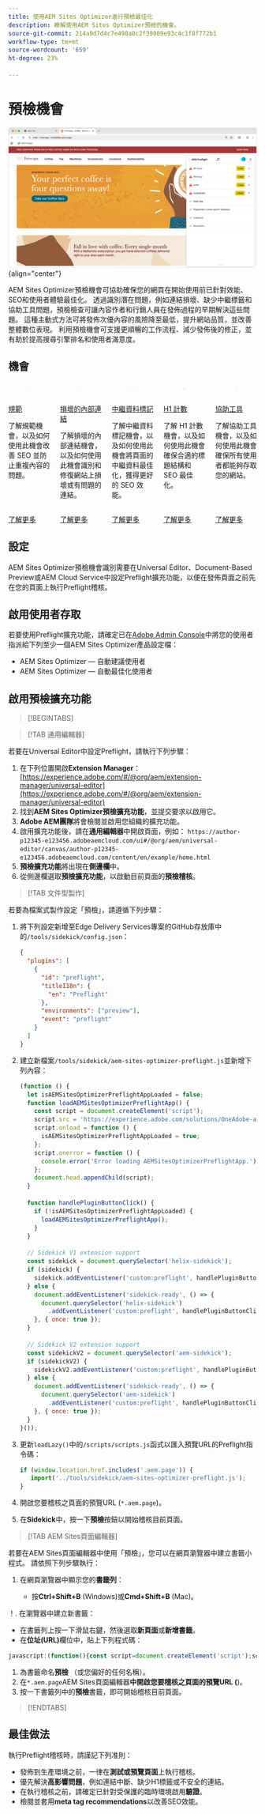 ```yaml
---
title: 使用AEM Sites Optimizer進行預檢最佳化
description: 瞭解使用AEM Sites Optimizer預檢的機會。
source-git-commit: 214a9d7d4c7e498a8c2f39009e93c4c1f8f772b1
workflow-type: tm+mt
source-wordcount: '659'
ht-degree: 23%

---
```



# 預檢機會

![預檢機會](./assets/preflight/hero.png){align="center"}

AEM Sites Optimizer預檢機會可協助確保您的網頁在開始使用前已針對效能、SEO和使用者體驗最佳化。 透過識別潛在問題，例如連結損壞、缺少中繼標籤和協助工具問題，預檢檢查可讓內容作者和行銷人員在發佈過程的早期解決這些問題。 這種主動式方法可將發佈次優內容的風險降至最低，提升網站品質，並改善整體數位表現。 利用預檢機會可支援更順暢的工作流程、減少發佈後的修正，並有助於提高搜尋引擎排名和使用者滿意度。

## 機會

<!-- CARDS

* ../documentation/opportunities/invalid-or-missing-metadata.md
  {title=Canonical}
  {image=../assets/common/card-link.png}
* ../documentation/opportunities/broken-internal-links.md
  {title=Broken Internal Links}
  {image=../assets/common/card-link.png}
* ../documentation/opportunities/invalid-or-missing-metadata.md
  {title=Metatags}
  {image=../assets/common/card-code.png}
* ../documentation/opportunities/invalid-or-missing-metadata.md
  {title=H1 count}
  {image=../assets/common/card-code.png}
* ../documentation/opportunities/accessibility-issues.md
  {title=Accessibility}
  {image=../assets/common/card-puzzle.png}

-->
<!-- START CARDS HTML - DO NOT MODIFY BY HAND -->
<div class="columns">
    <div class="column is-half-tablet is-half-desktop is-one-third-widescreen" aria-label="Canonical">
        <div class="card" style="height: 100%; display: flex; flex-direction: column; height: 100%;">
            <div class="card-image">
                <figure class="image x-is-16by9">
                    <a href="../documentation/opportunities/invalid-or-missing-metadata.md" title="規範" target="_blank" rel="referrer">
                        <img class="is-bordered-r-small" src="../assets/common/card-link.png" alt="規範"
                             style="width: 100%; aspect-ratio: 16 / 9; object-fit: cover; overflow: hidden; display: block; margin: auto;">
                    </a>
                </figure>
            </div>
            <div class="card-content is-padded-small" style="display: flex; flex-direction: column; flex-grow: 1; justify-content: space-between;">
                <div class="top-card-content">
                    <p class="headline is-size-6 has-text-weight-bold">
                        <a href="../documentation/opportunities/invalid-or-missing-metadata.md" target="_blank" rel="referrer" title="規範">規範</a>
                    </p>
                    <p class="is-size-6">了解規範機會，以及如何使用此機會改善 SEO 並防止重複內容的問題。</p>
                </div>
                <a href="../documentation/opportunities/invalid-or-missing-metadata.md" target="_blank" rel="referrer" class="spectrum-Button spectrum-Button--outline spectrum-Button--primary spectrum-Button--sizeM" style="align-self: flex-start; margin-top: 1rem;">
                    <span class="spectrum-Button-label has-no-wrap has-text-weight-bold">了解更多</span>
                </a>
            </div>
        </div>
    </div>
    <div class="column is-half-tablet is-half-desktop is-one-third-widescreen" aria-label="Broken Internal Links">
        <div class="card" style="height: 100%; display: flex; flex-direction: column; height: 100%;">
            <div class="card-image">
                <figure class="image x-is-16by9">
                    <a href="../documentation/opportunities/broken-internal-links.md" title="損壞的內部連結" target="_blank" rel="referrer">
                        <img class="is-bordered-r-small" src="../assets/common/card-link.png" alt="損壞的內部連結"
                             style="width: 100%; aspect-ratio: 16 / 9; object-fit: cover; overflow: hidden; display: block; margin: auto;">
                    </a>
                </figure>
            </div>
            <div class="card-content is-padded-small" style="display: flex; flex-direction: column; flex-grow: 1; justify-content: space-between;">
                <div class="top-card-content">
                    <p class="headline is-size-6 has-text-weight-bold">
                        <a href="../documentation/opportunities/broken-internal-links.md" target="_blank" rel="referrer" title="損壞的內部連結">損壞的內部連結</a>
                    </p>
                    <p class="is-size-6">了解損壞的內部連結機會，以及如何使用此機會識別和修復網站上損壞或有問題的連結。</p>
                </div>
                <a href="../documentation/opportunities/broken-internal-links.md" target="_blank" rel="referrer" class="spectrum-Button spectrum-Button--outline spectrum-Button--primary spectrum-Button--sizeM" style="align-self: flex-start; margin-top: 1rem;">
                    <span class="spectrum-Button-label has-no-wrap has-text-weight-bold">了解更多</span>
                </a>
            </div>
        </div>
    </div>
    <div class="column is-half-tablet is-half-desktop is-one-third-widescreen" aria-label="Metatags">
        <div class="card" style="height: 100%; display: flex; flex-direction: column; height: 100%;">
            <div class="card-image">
                <figure class="image x-is-16by9">
                    <a href="../documentation/opportunities/invalid-or-missing-metadata.md" title="中繼資料標記" target="_blank" rel="referrer">
                        <img class="is-bordered-r-small" src="../assets/common/card-code.png" alt="中繼資料標記"
                             style="width: 100%; aspect-ratio: 16 / 9; object-fit: cover; overflow: hidden; display: block; margin: auto;">
                    </a>
                </figure>
            </div>
            <div class="card-content is-padded-small" style="display: flex; flex-direction: column; flex-grow: 1; justify-content: space-between;">
                <div class="top-card-content">
                    <p class="headline is-size-6 has-text-weight-bold">
                        <a href="../documentation/opportunities/invalid-or-missing-metadata.md" target="_blank" rel="referrer" title="中繼資料標記">中繼資料標記</a>
                    </p>
                    <p class="is-size-6">了解中繼資料標記機會，以及如何使用此機會將頁面的中繼資料最佳化，獲得更好的 SEO 效能。</p>
                </div>
                <a href="../documentation/opportunities/invalid-or-missing-metadata.md" target="_blank" rel="referrer" class="spectrum-Button spectrum-Button--outline spectrum-Button--primary spectrum-Button--sizeM" style="align-self: flex-start; margin-top: 1rem;">
                    <span class="spectrum-Button-label has-no-wrap has-text-weight-bold">了解更多</span>
                </a>
            </div>
        </div>
    </div>
    <div class="column is-half-tablet is-half-desktop is-one-third-widescreen" aria-label="H1 count">
        <div class="card" style="height: 100%; display: flex; flex-direction: column; height: 100%;">
            <div class="card-image">
                <figure class="image x-is-16by9">
                    <a href="../documentation/opportunities/invalid-or-missing-metadata.md" title="H1 計數" target="_blank" rel="referrer">
                        <img class="is-bordered-r-small" src="../assets/common/card-code.png" alt="H1 計數"
                             style="width: 100%; aspect-ratio: 16 / 9; object-fit: cover; overflow: hidden; display: block; margin: auto;">
                    </a>
                </figure>
            </div>
            <div class="card-content is-padded-small" style="display: flex; flex-direction: column; flex-grow: 1; justify-content: space-between;">
                <div class="top-card-content">
                    <p class="headline is-size-6 has-text-weight-bold">
                        <a href="../documentation/opportunities/invalid-or-missing-metadata.md" target="_blank" rel="referrer" title="H1 計數">H1 計數</a>
                    </p>
                    <p class="is-size-6">了解 H1 計數機會，以及如何使用此機會確保合適的標題結構和 SEO 最佳化。</p>
                </div>
                <a href="../documentation/opportunities/invalid-or-missing-metadata.md" target="_blank" rel="referrer" class="spectrum-Button spectrum-Button--outline spectrum-Button--primary spectrum-Button--sizeM" style="align-self: flex-start; margin-top: 1rem;">
                    <span class="spectrum-Button-label has-no-wrap has-text-weight-bold">了解更多</span>
                </a>
            </div>
        </div>
    </div>
    <div class="column is-half-tablet is-half-desktop is-one-third-widescreen" aria-label="Accessibility">
        <div class="card" style="height: 100%; display: flex; flex-direction: column; height: 100%;">
            <div class="card-image">
                <figure class="image x-is-16by9">
                    <a href="../documentation/opportunities/accessibility-issues.md" title="協助工具" target="_blank" rel="referrer">
                        <img class="is-bordered-r-small" src="../assets/common/card-puzzle.png" alt="協助工具"
                             style="width: 100%; aspect-ratio: 16 / 9; object-fit: cover; overflow: hidden; display: block; margin: auto;">
                    </a>
                </figure>
            </div>
            <div class="card-content is-padded-small" style="display: flex; flex-direction: column; flex-grow: 1; justify-content: space-between;">
                <div class="top-card-content">
                    <p class="headline is-size-6 has-text-weight-bold">
                        <a href="../documentation/opportunities/accessibility-issues.md" target="_blank" rel="referrer" title="協助工具">協助工具</a>
                    </p>
                    <p class="is-size-6">了解協助工具機會，以及如何使用此機會確保所有使用者都能夠存取您的網站。</p>
                </div>
                <a href="../documentation/opportunities/accessibility-issues.md" target="_blank" rel="referrer" class="spectrum-Button spectrum-Button--outline spectrum-Button--primary spectrum-Button--sizeM" style="align-self: flex-start; margin-top: 1rem;">
                    <span class="spectrum-Button-label has-no-wrap has-text-weight-bold">了解更多</span>
                </a>
            </div>
        </div>
    </div>

</div>
<!-- END CARDS HTML - DO NOT MODIFY BY HAND -->

## 設定

AEM Sites Optimizer預檢機會識別需要在Universal Editor、Document-Based Preview或AEM Cloud Service中設定Preflight擴充功能，以便在發佈頁面之前先在您的頁面上執行Preflight稽核。

## 啟用使用者存取

若要使用Preflight擴充功能，請確定已在[Adobe Admin Console](https://adminconsole.adobe.com)中將您的使用者指派給下列至少一個AEM Sites Optimizer產品設定檔：

* AEM Sites Optimizer — 自動建議使用者
* AEM Sites Optimizer — 自動最佳化使用者

## 啟用預檢擴充功能

>[!BEGINTABS]

>[!TAB 通用編輯器]

若要在Universal Editor中設定Preflight，請執行下列步驟：

1. 在下列位置開啟&#x200B;**Extension Manager**：
   [https://experience.adobe.com/#/@org/aem/extension-manager/universal-editor](https://experience.adobe.com/#/@org/aem/extension-manager/universal-editor)
1. 找到&#x200B;**AEM Sites Optimizer預檢擴充功能**，並提交要求以啟用它。
1. **Adobe AEM團隊**&#x200B;將會檢閱並啟用您組織的擴充功能。
1. 啟用擴充功能後，請在&#x200B;**通用編輯器**&#x200B;中開啟頁面，例如：
   `https://author-p12345-e123456.adobeaemcloud.com/ui#/@org/aem/universal-editor/canvas/author-p12345-e123456.adobeaemcloud.com/content/en/example/home.html`
1. **預檢擴充功能**&#x200B;將出現在&#x200B;**側邊欄**&#x200B;中。
1. 從側邊欄選取&#x200B;**預檢擴充功能**，以啟動目前頁面的&#x200B;**預檢稽核**。

>[!TAB 文件型製作]

若要為檔案式製作設定「預檢」，請遵循下列步驟：

1. 將下列設定新增至Edge Delivery Services專案的GitHub存放庫中的`/tools/sidekick/config.json`：

   ```json
   {
     "plugins": [
       {
         "id": "preflight",
         "titleI18n": {
           "en": "Preflight"
         },
         "environments": ["preview"],
         "event": "preflight"
       }
     ]
   }
   ```

1. 建立新檔案`/tools/sidekick/aem-sites-optimizer-preflight.js`並新增下列內容：

   ```javascript
   (function () {
     let isAEMSitesOptimizerPreflightAppLoaded = false;
     function loadAEMSitesOptimizerPreflightApp() {
       const script = document.createElement('script');
       script.src = 'https://experience.adobe.com/solutions/OneAdobe-aem-sites-optimizer-preflight-mfe/static-assets/resources/sidekick/client.js?source=plugin';
       script.onload = function () {
         isAEMSitesOptimizerPreflightAppLoaded = true;
       };
       script.onerror = function () {
         console.error('Error loading AEMSitesOptimizerPreflightApp.');
       };
       document.head.appendChild(script);
     }
   
     function handlePluginButtonClick() {
       if (!isAEMSitesOptimizerPreflightAppLoaded) {
         loadAEMSitesOptimizerPreflightApp();
       }
     }
   
     // Sidekick V1 extension support
     const sidekick = document.querySelector('helix-sidekick');
     if (sidekick) {
       sidekick.addEventListener('custom:preflight', handlePluginButtonClick);
     } else {
       document.addEventListener('sidekick-ready', () => {
         document.querySelector('helix-sidekick')
           .addEventListener('custom:preflight', handlePluginButtonClick);
       }, { once: true });
     }
   
     // Sidekick V2 extension support
     const sidekickV2 = document.querySelector('aem-sidekick');
     if (sidekickV2) {
       sidekickV2.addEventListener('custom:preflight', handlePluginButtonClick);
     } else {
       document.addEventListener('sidekick-ready', () => {
         document.querySelector('aem-sidekick')
           .addEventListener('custom:preflight', handlePluginButtonClick);
       }, { once: true });
     }
   }());
   ```

1. 更新`loadLazy()`中的`/scripts/scripts.js`函式以匯入預覽URL的Preflight指令碼：

   ```javascript
   if (window.location.href.includes('.aem.page')) {
      import('../tools/sidekick/aem-sites-optimizer-preflight.js');
   }
   ```

1. 開啟您要稽核之頁面的預覽URL (`*.aem.page`)。
1. 在&#x200B;**Sidekick**&#x200B;中，按一下&#x200B;**預檢**&#x200B;按鈕以開始稽核目前頁面。

>[!TAB AEM Sites頁面編輯器]

若要在AEM Sites頁面編輯器中使用「預檢」，您可以在網頁瀏覽器中建立書籤小程式。 請依照下列步驟執行：

1. 在網頁瀏覽器中顯示您的&#x200B;**書籤列**：

   * 按&#x200B;**Ctrl+Shift+B** (Windows)或&#x200B;**Cmd+Shift+B** (Mac)。

！. 在瀏覽器中建立新書籤：

* 在書籤列上按一下滑鼠右鍵，然後選取&#x200B;**新頁面**&#x200B;或&#x200B;**新增書籤**。
* 在&#x200B;**位址(URL)**&#x200B;欄位中，貼上下列程式碼：

```javascript
javascript:(function(){const script=document.createElement('script');script.src='https://experience.adobe.com/solutions/OneAdobe-aem-sites-optimizer-preflight-mfe/static-assets/resources/sidekick/client.js?source=bookmarklet&target-source=aem-cloud-service';document.head.appendChild(script);})();
```

1. 為書籤命名&#x200B;**預檢** （或您偏好的任何名稱）。
1. 在`*.aem.page`AEM Sites頁面編輯器&#x200B;**中開啟您要稽核之頁面的預覽URL (**)。
1. 按一下書籤列中的&#x200B;**預檢**&#x200B;書籤，即可開始稽核目前頁面。

>[!ENDTABS]

## 最佳做法

執行Preflight稽核時，請謹記下列准則：

* 發佈到生產環境之前，一律在&#x200B;**測試或預覽頁面**&#x200B;上執行稽核。
* 優先解決&#x200B;**高影響問題**，例如連結中斷、缺少H1標籤或不安全的連結。
* 在執行稽核之前，請確定已針對受保護的臨時環境啟用&#x200B;**驗證**。
* 檢閱並套用&#x200B;**meta tag recommendations**&#x200B;以改善SEO效能。
